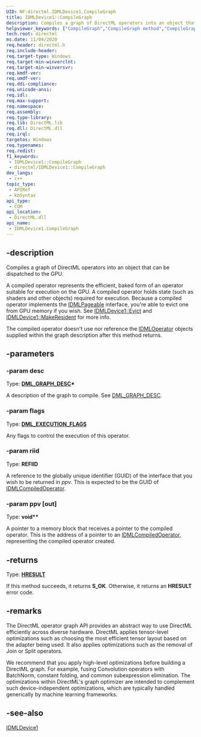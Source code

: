 ```yaml
---
UID: NF:directml.IDMLDevice1.CompileGraph
title: IDMLDevice1::CompileGraph
description: Compiles a graph of DirectML operators into an object that can be dispatched to the GPU.
helpviewer_keywords: ["CompileGraph","CompileGraph method","CompileGraph method","IDMLDevice1 interface","IDMLDevice1 interface","CompileGraph method","IDMLDevice1.CompileGraph","IDMLDevice1::CompileGraph","direct3d12.idmldevice1_compileoperator","directml/IDMLDevice1::CompileGraph"]
tech.root: directml
ms.date: 11/04/2020
req.header: directml.h
req.include-header: 
req.target-type: Windows
req.target-min-winverclnt: 
req.target-min-winversvr: 
req.kmdf-ver: 
req.umdf-ver: 
req.ddi-compliance: 
req.unicode-ansi: 
req.idl: 
req.max-support: 
req.namespace: 
req.assembly: 
req.type-library: 
req.lib: DirectML.lib
req.dll: DirectML.dll
req.irql: 
targetos: Windows
req.typenames: 
req.redist: 
f1_keywords:
 - IDMLDevice1::CompileGraph
 - directml/IDMLDevice1::CompileGraph
dev_langs:
 - c++
topic_type:
 - APIRef
 - kbSyntax
api_type:
 - COM
api_location:
 - DirectML.dll
api_name:
 - IDMLDevice1.CompileGraph
---
```


## -description

Compiles a graph of DirectML operators into an object that can be dispatched to the GPU.

A compiled operator represents the efficient, baked form of an operator suitable for execution on the GPU. A compiled operator holds state (such as shaders and other objects) required for execution. Because a compiled operator implements the [IDMLPageable](/windows/win32/api/directml/nn-directml-idmlpageable) interface, you're able to evict one from GPU memory if you wish. See [IDMLDevice1::Evict](/windows/win32/api/directml/nf-directml-idmldevice-evict) and [IDMLDevice1::MakeResident](/windows/win32/api/directml/nf-directml-idmldevice-makeresident) for more info.

The compiled operator doesn't use nor reference the [IDMLOperator](/windows/win32/api/directml/nn-directml-idmloperator) objects supplied within the graph description after this method returns.

## -parameters

### -param desc

Type: **[DML_GRAPH_DESC](/windows/win32/api/directml/ns-directml-dml_graph_desc)\***

A description of the graph to compile. See [DML_GRAPH_DESC](/windows/win32/api/directml/ns-directml-dml_graph_desc).

### -param flags

Type: [**DML_EXECUTION_FLAGS**](/windows/win32/api/directml/ne-directml-dml_execution_flags)

Any flags to control the execution of this operator.

### -param riid

Type: <b>REFIID</b>

A reference to the globally unique identifier (GUID) of the interface that you wish to be returned in <i>ppv</i>. This is expected to be the GUID of [IDMLCompiledOperator](/windows/win32/api/directml/nn-directml-idmlcompiledoperator).

### -param ppv [out]

Type: <b>void**</b>

A pointer to a memory block that receives a pointer to the compiled operator. This is the address of a pointer to an [IDMLCompiledOperator](/windows/win32/api/directml/nn-directml-idmlcompiledoperator), representing  the compiled operator created.

## -returns

Type: [**HRESULT**](/windows/desktop/winprog/windows-data-types)

If this method succeeds, it returns **S_OK**. Otherwise, it returns an **HRESULT** error code.

## -remarks
The DirectML operator graph API provides an abstract way to use DirectML efficiently across diverse hardware. DirectML applies tensor-level optimizations such as choosing the most efficient tensor layout based on the adapter being used. It also applies optimizations such as the removal of Join or Split operators.

We recommend that you apply high-level optimizations before building a DirectML graph. For example, fusing Convolution operators with BatchNorm, constant folding, and common subexpression elimination. The optimizations within DirectML's graph optimizer are intended to complement such device-independent optimizations, which are typically handled generically by machine learning frameworks.

## -see-also

[IDMLDevice1](/windows/win32/api/directml/nn-directml-idmldevice)
